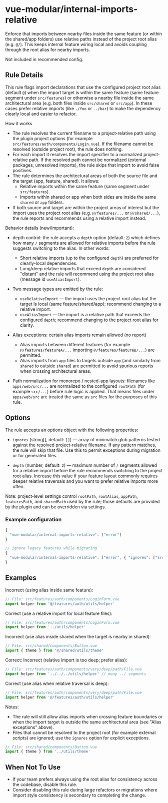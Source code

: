 # vue-modular/internal-imports-relative

Enforce that imports between nearby files inside the same feature (or within the shared/app folders) use relative paths instead of the project root alias (e.g. `@/`). This keeps internal feature wiring local and avoids coupling through the root alias for nearby imports.

Not included in recommended config.

## Rule Details

This rule flags import declarations that use the configured project root alias (default `@`) when the import target is within the same feature (same feature segment under `src/features`) or otherwise a nearby file inside the same architectural area (e.g. both files inside `src/shared` or `src/app`). In these cases prefer relative imports (like `./foo` or `../bar`) to make the dependency clearly local and easier to refactor.

How it works

- The rule resolves the current filename to a project-relative path using the plugin project options (for example `src/features/auth/components/Login.vue`). If the filename cannot be resolved (outside project root), the rule does nothing.
- For each import it resolves the import specifier to a normalized project-relative path. If the resolved path cannot be normalized (external packages, unresolved imports), the rule skips that import to avoid false positives.
- The rule determines the architectural areas of both the source file and the target (app, feature, shared). It allows:
  - Relative imports within the same feature (same segment under `src/features`).
  - Imports within shared or app when both sides are inside the same `shared` or `app` folders.
- If both source and target are within the project areas of interest but the import uses the project root alias (e.g. `@/features/...` or `@/shared/...`), the rule reports and recommends using a relative import instead.

Behavior details (new/important):

- depth control: the rule accepts a `depth` option (default: `2`) which defines how many `/` segments are allowed for relative imports before the rule suggests switching to the alias. In other words:
  - Short relative imports (up to the configured `depth`) are preferred for clearly-local dependencies.
  - Long/deep relative imports that exceed `depth` are considered "distant" and the rule will recommend using the project root alias (message id `useAliasImport`).

- Two message types are emitted by the rule:
  - `useRelativeImport` — the import uses the project root alias but the target is local (same feature/shared/app); recommend changing to a relative import.
  - `useAliasImport` — the import is a relative path that exceeds the configured `depth`; recommend changing to the project root alias for clarity.

- Alias exceptions: certain alias imports remain allowed (no report)
  - Alias imports between different features (for example `@/features/featureA/...` importing `@/features/featureB/...`) are permitted.
  - Alias imports from `app` files to targets outside `app` (and similarly from `shared` to outside `shared`) are permitted to avoid spurious reports when crossing architectural areas.

- Path normalization for monorepo / nested-app layouts: filenames like `apps/web/src/...` are normalized to the configured `rootPath` (for example `src/...`) before rule logic is applied. That means files under `apps/web/src` are treated the same as `src` files for the purposes of this rule.

## Options

The rule accepts an options object with the following properties:

- `ignores` (string[], default: `[]`) — array of minimatch glob patterns tested against the resolved project-relative filename. If any pattern matches, the rule will skip that file. Use this to permit exceptions during migration or for generated files.

- `depth` (number, default: `2`) — maximum number of `/` segments allowed for a relative import before the rule recommends switching to the project root alias. Increase this value if your feature layout commonly requires deeper relative traversals and you want to prefer relative imports more often.

Note: project-level settings control `rootPath`, `rootAlias`, `appPath`, `featuresPath`, and `sharedPath` used by the rule; those defaults are provided by the plugin and can be overridden via settings.

### Example configuration

```js
{
  "vue-modular/internal-imports-relative": ["error"]
}

// ignore legacy features while migrating
{
  "vue-modular/internal-imports-relative": ["error", { "ignores": ["src/features/legacy-*/**"] }]
}
```

## Examples

Incorrect (using alias inside same feature):

```ts
// File: src/features/auth/components/LoginForm.vue
import helper from '@/features/auth/utils/helper'
```

Correct (use a relative import for local feature files):

```ts
// File: src/features/auth/components/LoginForm.vue
import helper from '../utils/helper'
```

Incorrect (use alias inside shared when the target is nearby in shared):

```ts
// File: src/shared/components/Button.vue
import { theme } from '@/shared/utils/theme'
```

Correct:
Incorrect (relative import is too deep; prefer alias):

```ts
// File: src/features/auth/components/very/deep/path/File.vue
import helper from '../../../utils/helper' // many ../ segments
```

Correct (use alias when relative traversal is deep):

```ts
// File: src/features/auth/components/very/deep/path/File.vue
import helper from '@/features/auth/utils/helper'
```

Notes:

- The rule will still allow alias imports when crossing feature boundaries or when the import target is outside the same architectural area (see "Alias exceptions" above).
- Files that cannot be resolved to the project root (for example external scripts) are ignored; use the `ignores` option for explicit exceptions.

```ts
// File: src/shared/components/Button.vue
import { theme } from '../utils/theme'
```

## When Not To Use

- If your team prefers always using the root alias for consistency across the codebase, disable this rule.
- Consider disabling this rule during large refactors or migrations where import style consistency is secondary to completing the change.
